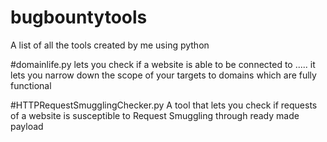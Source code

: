# bugbountytools
A list of all the tools created by me using python <br>

#domainlife.py 
lets you check if a website is able to be connected to ..... it lets you narrow down the scope of your targets to domains which are fully functional<br>

#HTTPRequestSmugglingChecker.py 
A tool that lets you check if requests of a website is susceptible to Request Smuggling through ready made payload <br>
